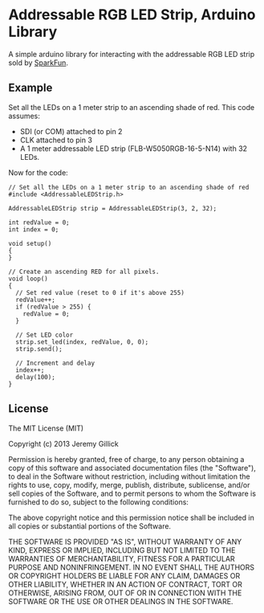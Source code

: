 Addressable RGB LED Strip, Arduino Library
=========================================

A simple arduino library for interacting with the addressable RGB LED strip sold by [SparkFun](https://www.sparkfun.com/products/11272).


Example
-------
Set all the LEDs on a 1 meter strip to an ascending shade of red. This code assumes:
* SDI (or COM) attached to pin 2
* CLK attached to pin 3
* A 1 meter addressable LED strip (FLB-W5050RGB-16-5-N14) with 32 LEDs.

Now for the code:

    // Set all the LEDs on a 1 meter strip to an ascending shade of red
    #include <AddressableLEDStrip.h>

    AddressableLEDStrip strip = AddressableLEDStrip(3, 2, 32);

    int redValue = 0;
    int index = 0;

    void setup()
    {
    }

    // Create an ascending RED for all pixels.
    void loop()
    {
      // Set red value (reset to 0 if it's above 255)
      redValue++;
      if (redValue > 255) {
        redValue = 0;
      }

      // Set LED color
      strip.set_led(index, redValue, 0, 0);
      strip.send();

      // Increment and delay
      index++;
      delay(100);
    }

License
-------
The MIT License (MIT)

Copyright (c) 2013 Jeremy Gillick

Permission is hereby granted, free of charge, to any person obtaining a copy of
this software and associated documentation files (the "Software"), to deal in
the Software without restriction, including without limitation the rights to
use, copy, modify, merge, publish, distribute, sublicense, and/or sell copies of
the Software, and to permit persons to whom the Software is furnished to do so,
subject to the following conditions:

The above copyright notice and this permission notice shall be included in all
copies or substantial portions of the Software.

THE SOFTWARE IS PROVIDED "AS IS", WITHOUT WARRANTY OF ANY KIND, EXPRESS OR
IMPLIED, INCLUDING BUT NOT LIMITED TO THE WARRANTIES OF MERCHANTABILITY, FITNESS
FOR A PARTICULAR PURPOSE AND NONINFRINGEMENT. IN NO EVENT SHALL THE AUTHORS OR
COPYRIGHT HOLDERS BE LIABLE FOR ANY CLAIM, DAMAGES OR OTHER LIABILITY, WHETHER
IN AN ACTION OF CONTRACT, TORT OR OTHERWISE, ARISING FROM, OUT OF OR IN
CONNECTION WITH THE SOFTWARE OR THE USE OR OTHER DEALINGS IN THE SOFTWARE.
